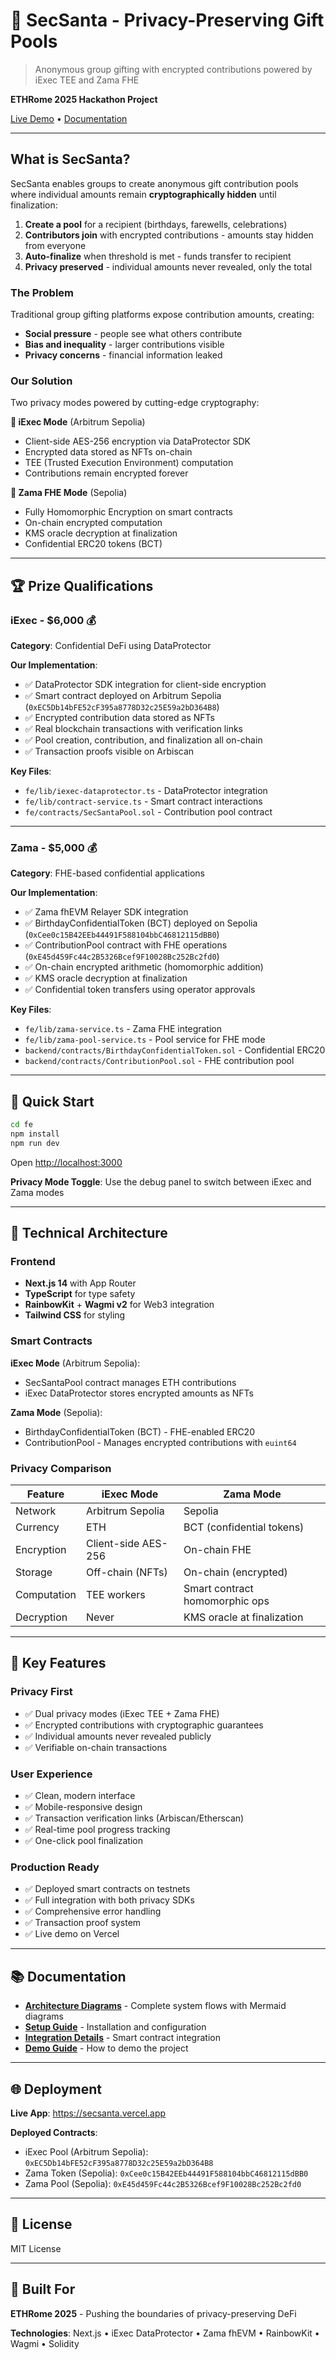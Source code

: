 # 🎁 SecSanta - Privacy-Preserving Gift Pools

> Anonymous group gifting with encrypted contributions powered by iExec TEE and Zama FHE

**ETHRome 2025 Hackathon Project**

[Live Demo](https://secsanta.vercel.app) • [Documentation](./docs/)

---

## What is SecSanta?

SecSanta enables groups to create anonymous gift contribution pools where individual amounts remain **cryptographically hidden** until finalization:

1. **Create a pool** for a recipient (birthdays, farewells, celebrations)
2. **Contributors join** with encrypted contributions - amounts stay hidden from everyone
3. **Auto-finalize** when threshold is met - funds transfer to recipient
4. **Privacy preserved** - individual amounts never revealed, only the total

### The Problem

Traditional group gifting platforms expose contribution amounts, creating:
- **Social pressure** - people see what others contribute
- **Bias and inequality** - larger contributions visible
- **Privacy concerns** - financial information leaked

### Our Solution

Two privacy modes powered by cutting-edge cryptography:

**🔐 iExec Mode** (Arbitrum Sepolia)
- Client-side AES-256 encryption via DataProtector SDK
- Encrypted data stored as NFTs on-chain
- TEE (Trusted Execution Environment) computation
- Contributions remain encrypted forever

**🔐 Zama FHE Mode** (Sepolia)
- Fully Homomorphic Encryption on smart contracts
- On-chain encrypted computation
- KMS oracle decryption at finalization
- Confidential ERC20 tokens (BCT)

---

## 🏆 Prize Qualifications

### iExec - $6,000 💰

**Category**: Confidential DeFi using DataProtector

**Our Implementation**:
- ✅ DataProtector SDK integration for client-side encryption
- ✅ Smart contract deployed on Arbitrum Sepolia (`0xEC5Db14bFE52cF395a8778D32c25E59a2bD364B8`)
- ✅ Encrypted contribution data stored as NFTs
- ✅ Real blockchain transactions with verification links
- ✅ Pool creation, contribution, and finalization all on-chain
- ✅ Transaction proofs visible on Arbiscan

**Key Files**:
- `fe/lib/iexec-dataprotector.ts` - DataProtector integration
- `fe/lib/contract-service.ts` - Smart contract interactions
- `fe/contracts/SecSantaPool.sol` - Contribution pool contract

---

### Zama - $5,000 💰

**Category**: FHE-based confidential applications

**Our Implementation**:
- ✅ Zama fhEVM Relayer SDK integration
- ✅ BirthdayConfidentialToken (BCT) deployed on Sepolia (`0xCee0c15B42EEb44491F588104bbC46812115dBB0`)
- ✅ ContributionPool contract with FHE operations (`0xE45d459Fc44c2B5326Bcef9F10028Bc252Bc2fd0`)
- ✅ On-chain encrypted arithmetic (homomorphic addition)
- ✅ KMS oracle decryption at finalization
- ✅ Confidential token transfers using operator approvals

**Key Files**:
- `fe/lib/zama-service.ts` - Zama FHE integration
- `fe/lib/zama-pool-service.ts` - Pool service for FHE mode
- `backend/contracts/BirthdayConfidentialToken.sol` - Confidential ERC20
- `backend/contracts/ContributionPool.sol` - FHE contribution pool

---

## 🚀 Quick Start

```bash
cd fe
npm install
npm run dev
```

Open [http://localhost:3000](http://localhost:3000)

**Privacy Mode Toggle**: Use the debug panel to switch between iExec and Zama modes

---

## 🔧 Technical Architecture

### Frontend
- **Next.js 14** with App Router
- **TypeScript** for type safety
- **RainbowKit** + **Wagmi v2** for Web3 integration
- **Tailwind CSS** for styling

### Smart Contracts

**iExec Mode** (Arbitrum Sepolia):
- SecSantaPool contract manages ETH contributions
- iExec DataProtector stores encrypted amounts as NFTs

**Zama Mode** (Sepolia):
- BirthdayConfidentialToken (BCT) - FHE-enabled ERC20
- ContributionPool - Manages encrypted contributions with `euint64`

### Privacy Comparison

| Feature | iExec Mode | Zama Mode |
|---------|------------|-----------|
| Network | Arbitrum Sepolia | Sepolia |
| Currency | ETH | BCT (confidential tokens) |
| Encryption | Client-side AES-256 | On-chain FHE |
| Storage | Off-chain (NFTs) | On-chain (encrypted) |
| Computation | TEE workers | Smart contract homomorphic ops |
| Decryption | Never | KMS oracle at finalization |

---

## 🎯 Key Features

### Privacy First
- ✅ Dual privacy modes (iExec TEE + Zama FHE)
- ✅ Encrypted contributions with cryptographic guarantees
- ✅ Individual amounts never revealed publicly
- ✅ Verifiable on-chain transactions

### User Experience
- ✅ Clean, modern interface
- ✅ Mobile-responsive design
- ✅ Transaction verification links (Arbiscan/Etherscan)
- ✅ Real-time pool progress tracking
- ✅ One-click pool finalization

### Production Ready
- ✅ Deployed smart contracts on testnets
- ✅ Full integration with both privacy SDKs
- ✅ Comprehensive error handling
- ✅ Transaction proof system
- ✅ Live demo on Vercel

---

## 📚 Documentation

- **[Architecture Diagrams](./docs/ARCHITECTURE_DIAGRAMS.md)** - Complete system flows with Mermaid diagrams
- **[Setup Guide](./docs/QUICKSTART.md)** - Installation and configuration
- **[Integration Details](./docs/INTEGRATION_GUIDE.md)** - Smart contract integration
- **[Demo Guide](./docs/DEMO_GUIDE.md)** - How to demo the project

---

## 🌐 Deployment

**Live App**: https://secsanta.vercel.app

**Deployed Contracts**:
- iExec Pool (Arbitrum Sepolia): `0xEC5Db14bFE52cF395a8778D32c25E59a2bD364B8`
- Zama Token (Sepolia): `0xCee0c15B42EEb44491F588104bbC46812115dBB0`
- Zama Pool (Sepolia): `0xE45d459Fc44c2B5326Bcef9F10028Bc252Bc2fd0`

---

## 📄 License

MIT License

---

## 🎉 Built For

**ETHRome 2025** - Pushing the boundaries of privacy-preserving DeFi

**Technologies**: Next.js • iExec DataProtector • Zama fhEVM • RainbowKit • Wagmi • Solidity
